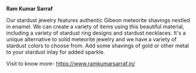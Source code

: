 **Ram Kumar Sarraf**

Our stardust jewelry features authentic Gibeon meteorite shavings nestled in enamel. We can create a variety of items using this beautiful material, including a variety of stardust ring designs and stardust necklaces. It's a unique alternative to solid meteorite jewelry and we have a variety of stardust colors to choose from. Add some shavings of gold or other metal to your stardust inlay for added sparkle. 

Visit to know more- https://www.ramkumarsarraf.in/
